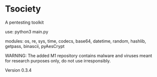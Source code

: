# Tsociety
A pentesting toolkit

use: python3 main.py

modules:
os,
re,
sys,
time,
codecs,
base64,
datetime,
random,
hashlib,
getpass,
binascii,
pyAesCrypt

WARNING: The added M1 repository contains malware and viruses meant for research purposes only, do not use irresponsibly.

Version 0.3.4
